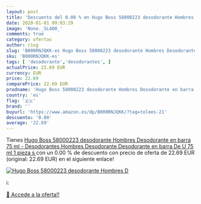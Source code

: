 ```yaml
---
layout: post
title: 'Descuento del 0.00 % en Hugo Boss 58000223 desodorante Hombres D'
date: 2020-01-01 09:03:29
image: 'None._SL400_'
comments: true
category: ofertas
author: ring
slug: 'B000RNJQKK-es Hugo Boss 58000223 desodorante Hombres Desodorante en...'
sku: 'B000RNJQKK-es'
tags: [ 'desodorante','desodorantes', ]
actualPrice: 22.69 EUR
currency: EUR
price: 22.69
comparePrice: 22.69 EUR
prodname: 'Hugo Boss 58000223 desodorante Hombres Desodorante en barra 75 ml - Desodorantes  Hombres  Desodorante  Desodorante en barra  De U  75 ml  1 pieza s  '
country: 'es'
flag: '🇪🇸'
brand: ''
buyurl: 'https://www.amazon.es/dp/B000RNJQKK/?tag=tolees-21'
descuento: '0.00'
average: '22.69'
---
```


Tienes [Hugo Boss 58000223 desodorante Hombres Desodorante en barra 75 ml - Desodorantes  Hombres  Desodorante  Desodorante en barra  De U  75 ml  1 pieza s  ](https://www.amazon.es/dp/B000RNJQKK/?tag=tolees-21) con un 0.00 % de descuento con precio de oferta de 22.69 EUR (original: 22.69 EUR) en el siguiente enlace!

[![Hugo Boss 58000223 desodorante Hombres D](None._SL400_)](https://www.amazon.es/dp/B000RNJQKK/?tag=tolees-21)

ℹ️:


[🛒 Accede a la oferta!!](https://www.amazon.es/dp/B000RNJQKK/?tag=tolees-21)
